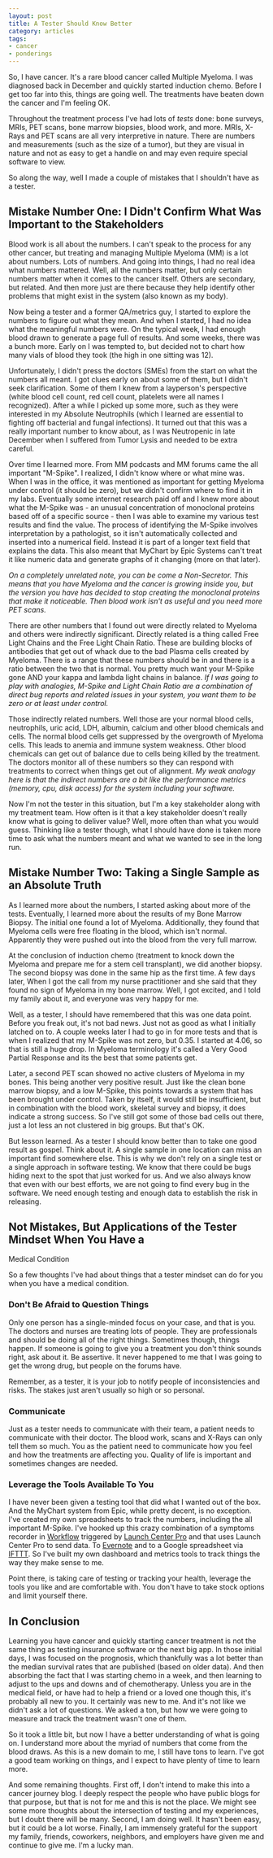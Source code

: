 ```yaml
---
layout: post
title: A Tester Should Know Better
category: articles
tags:
- cancer
- ponderings
---
```


So, I have cancer. It's a rare blood cancer called Multiple Myeloma. I was
diagnosed back in December and quickly started induction chemo. Before I get
too far into this, things are going well. The treatments have beaten down the
cancer and I'm feeling OK.

Throughout the treatment process I've had lots of _tests_ done: bone surveys,
MRIs, PET scans, bone marrow biopsies, blood work, and more. MRIs, X-Rays and
PET scans are all very interpretive in nature. There are numbers and
measurements (such as the size of a tumor), but they are visual in nature and
not as easy to get a handle on and may even require special software to view.

So along the way, well I made a couple of mistakes that I shouldn't have as a
tester.

## Mistake Number One: I Didn't Confirm What Was Important to the Stakeholders

Blood work is all about the numbers. I can't speak to the process for any
other cancer, but treating and managing Multiple Myeloma (MM) is a lot about
numbers. Lots of numbers. And going into things, I had no real idea what
numbers mattered. Well, all the numbers matter, but only certain numbers
matter when it comes to the cancer itself. Others are secondary, but related.
And then more just are there because they help identify other problems that
might exist in the system (also known as my body).

Now being a tester and a former QA/metrics guy, I started to explore the
numbers to figure out what they mean. And when I started, I had no idea what
the meaningful numbers were. On the typical week, I had enough blood drawn to
generate a page full of results. And some weeks, there was a bunch more. Early
on I was tempted to, but decided not to chart how many vials of blood they
took (the high in one sitting was 12).

Unfortunately, I didn't press the doctors (SMEs) from the start on what the
numbers all meant. I got clues early on about some of them, but I didn't seek
clarification. Some of them I knew from a layperson's perspective (white blood
cell count, red cell count, platelets were all names I recognized). After a
while I picked up some more, such as they were interested in my Absolute
Neutrophils (which I learned are essential to fighting off bacterial and
fungal infections). It turned out that this was a really important number to
know about, as I was Neutropenic in late December when I suffered from Tumor
Lysis and needed to be extra careful.

Over time I learned more. From MM podcasts and MM forums came the all
important "M-Spike". I realized, I didn't know where or what mine was. When I
was in the office, it was mentioned as important for getting Myeloma under
control (it should be zero), but we didn't confirm where to find it in my
labs. Eventually some internet research paid off and I knew more about what
the M-Spike was - an unusual concentration of monoclonal proteins based off of
a specific source - then I was able to examine my various test results and
find the value. The process of identifying the M-Spike involves interpretation
by a pathologist, so it isn't automatically collected and inserted into a
numerical field. Instead it is part of a longer text field that explains the
data. This also meant that MyChart by Epic Systems can't treat it like numeric
data and generate graphs of it changing (more on that later).

_On a completely unrelated note, you can be come a Non-Secretor. This means
that you have Myeloma and the cancer is growing inside you, but the version
you have has decided to stop creating the monoclonal proteins that make it
noticeable. Then blood work isn't as useful and you need more PET scans._

There are other numbers that I found out were directly related to Myeloma and
others were indirectly significant. Directly related is a thing called Free
Light Chains and the Free Light Chain Ratio. These are building blocks of
antibodies that get out of whack due to the bad Plasma cells created by
Myeloma. There is a range that these numbers should be in and there is a ratio
between the two that is normal. You pretty much want your M-Spike gone AND
your kappa and lambda light chains in balance. _If I was going to play with
analogies, M-Spike and Light Chain Ratio are a combination of direct bug
reports and related issues in your system, you want them to be zero or at
least under control._

Those indirectly related numbers. Well those are your normal blood cells,
neutrophils, uric acid, LDH, albumin, calcium and other blood chemicals and
cells. The normal blood cells get suppressed by the overgrowth of Myeloma
cells. This leads to anemia and immune system weakness. Other blood chemicals
can get out of balance due to cells being killed by the treatment. The doctors
monitor all of these numbers so they can respond with treatments to correct
when things get out of alignment. _My weak analogy here is that the indirect
numbers are a bit like the performance metrics (memory, cpu, disk access) for
the system including your software._

Now I'm not the tester in this situation, but I'm a key stakeholder along with
my treatment team. How often is it that a key stakeholder doesn't really know
what is going to deliver value? Well, more often than what you would guess.
Thinking like a tester though, what I should have done is taken more time to
ask what the numbers meant and what we wanted to see in the long run.

## Mistake Number Two: Taking a Single Sample as an Absolute Truth

As I learned more about the numbers, I started asking about more of the tests.
Eventually, I learned more about the results of my Bone Marrow Biopsy. The
initial one found a lot of Myeloma. Additionally, they found that Myeloma
cells were free floating in the blood, which isn't normal. Apparently they
were pushed out into the blood from the very full marrow.

At the conclusion of induction chemo (treatment to knock down the Myeloma and
prepare me for a stem cell transplant), we did another biopsy. The second
biopsy was done in the same hip as the first time. A few days later, When I
got the call from my nurse practitioner and she said that they found no sign
of Myeloma in my bone marrow. Well, I got excited, and I told my family about
it, and everyone was very happy for me.

Well, as a tester, I should have remembered that this was one data point.
Before you freak out, it's not bad news. Just not as good as what I initially
latched on to. A couple weeks later I had to go in for more tests and that is
when I realized that my M-Spike was not zero, but 0.35. I started at 4.06, so
that is still a huge drop. In Myeloma terminology it's called a Very Good
Partial Response and its the best that some patients get.

Later, a second PET scan showed no active clusters of Myeloma in my bones.
This being another very positive result. Just like the clean bone marrow
biopsy, and a low M-Spike, this points towards a system that has been brought
under control. Taken by itself, it would still be insufficient, but in
combination with the blood work, skeletal survey and biopsy, it does indicate
a strong success. So I've still got some of those bad cells out there, just a
lot less an not clustered in big groups. But that's OK.

But lesson learned. As a tester I should know better than to take one good
result as gospel. Think about it. A single sample in one location can miss an
important find somewhere else. This is why we don't rely on a single test or a
single approach in software testing. We know that there could be bugs hiding
next to the spot that just worked for us. And we also always know that even
with our best efforts, we are not going to find every bug in the software. We
need enough testing and enough data to establish the risk in releasing.

## Not Mistakes, But Applications of the Tester Mindset When You Have a
Medical Condition

So a few thoughts I've had about things that a tester mindset can do for you
when you have a medical condition.

### Don't Be Afraid to Question Things

Only one person has a single-minded focus on your case, and that is you. The
doctors and nurses are treating lots of people. They are professionals and
should be doing all of the right things. Sometimes though, things happen. If
someone is going to give you a treatment you don't think sounds right, ask
about it. Be assertive. It never happened to me that I was going to get the
wrong drug, but people on the forums have.

Remember, as a tester, it is your job to notify people of inconsistencies and
risks. The stakes just aren't usually so high or so personal.

### Communicate

Just as a tester needs to communicate with their team, a patient needs to
communicate with their doctor. The blood work, scans and X-Rays can only tell
them so much. You as the patient need to communicate how you feel and how the
treatments are affecting you. Quality of life is important and sometimes
changes are needed.

### Leverage the Tools Available To You

I have never been given a testing tool that did what I wanted out of the box.
And the MyChart system from Epic, while pretty decent, is no exception. I've
created my own spreadsheets to track the numbers, including the all important
M-Spike. I've hooked up this crazy combination of a symptoms recorder in
[Workflow](https://workflow.is/) triggered by [Launch Center
Pro](http://contrast.co/launch-center-pro/) and that uses Launch Center Pro to
send data. To [Evernote](http://evernote.com) and to a Google spreadsheet via
[IFTTT](http://ifttt.com). So I've built my own dashboard and metrics tools to
track things the way they make sense to me.

Point there, is taking care of testing or tracking your health, leverage the
tools you like and are comfortable with. You don't have to take stock options
and limit yourself there.

## In Conclusion

Learning you have cancer and quickly starting cancer treatment is not the same
thing as testing insurance software or the next big app. In those initial
days, I was focused on the prognosis, which thankfully was a lot better than
the median survival rates that are published (based on older data). And then
absorbing the fact that I was starting chemo in a week, and then learning to
adjust to the ups and downs and of chemotherapy. Unless you are in the medical
field, or have had to help a friend or a loved one though this, it's probably
all new to you. It certainly was new to me. And it's not like we didn't ask a
lot of questions. We asked a ton, but how we were going to measure and track
the treatment wasn't one of them.

So it took a little bit, but now I have a better understanding of what is
going on. I understand more about the myriad of numbers that come from the
blood draws. As this is a new domain to me, I still have tons to learn. I've
got a good team working on things, and I expect to have plenty of time to
learn more.

And some remaining thoughts. First off, I don't intend to make this into a
cancer journey blog. I deeply respect the people who have public blogs for
that purpose, but that is not for me and this is not the place. We might see
some more thoughts about the intersection of testing and my experiences, but I
doubt there will be many. Second, I am doing well. It hasn't been easy, but it
could be a lot worse. Finally, I am immensely grateful for the support my
family, friends, coworkers, neighbors, and employers have given me and
continue to give me. I'm a lucky man.

